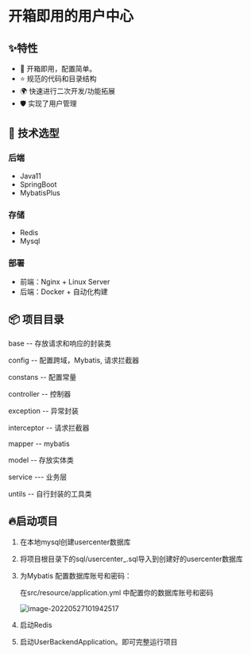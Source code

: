 # 开箱即用的用户中心



## ✨特性

+ 🌈 开箱即用，配置简单。 
+ ⭐ 规范的代码和目录结构
+ 🌍 快速进行二次开发/功能拓展
+ 🛡 实现了用户管理



## 🔧 技术选型

### 后端

+ Java11
+ SpringBoot
+ MybatisPlus

### 存储

+ Redis 
+ Mysql

### 部署

- 前端：Nginx + Linux Server
- 后端：Docker + 自动化构建



## 📦 项目目录

base  --  存放请求和响应的封装类

config --  配置跨域，Mybatis, 请求拦截器

constans  -- 配置常量

controller -- 控制器

exception -- 异常封装

interceptor -- 请求拦截器

mapper  -- mybatis

model -- 存放实体类

service --- 业务层

untils -- 自行封装的工具类



## 🔥启动项目

1. 在本地mysql创建usercenter数据库

2. 将项目根目录下的sql/usercenter_.sql导入到创建好的usercenter数据库

3. 为Mybatis 配置数据库账号和密码：

   在src/resource/application.yml 中配置你的数据库账号和密码

   ![image-20220527101942517](https://xingqiu-tuchuang-1256524210.cos.ap-shanghai.myqcloud.com/886/image-20220527101942517.png)

4. 启动Redis

5. 启动UserBackendApplication。即可完整运行项目
